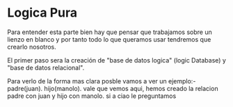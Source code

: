 # Logica Pura

Para entender esta parte bien hay que pensar que trabajamos sobre un lienzo en blanco y por tanto todo lo que queramos usar tendremos que crearlo nosotros.

El primer paso sera la creación de "base de datos logica" (logic Database) y "base de datos relacional".

Para verlo de la forma mas clara posble vamos a ver un ejemplo:- padre(juan). hijo(manolo). vale que vemos aqui, hemos creado la relacion padre con juan y hijo con manolo. si a ciao le preguntamos

